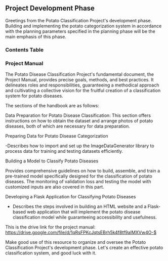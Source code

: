 ## Project Development Phase

Greetings from the Potato Classification Project's development phase. Building and implementing the potato categorization system in accordance with the planning parameters specified in the planning phase will be the main emphasis of this phase.

### Contents Table
    
### Project Manual

The Potato Disease Classification Project's fundamental document, the Project Manual, provides precise goals, methods, and best practices. It delineates roles and responsibilities, guaranteeing a methodical approach and cultivating a collective vision for the fruitful creation of a classification system for potato diseases.

The sections of the handbook are as follows:

Data Preparation for Potato Disease Classification: This section offers instructions on how to obtain the dataset and arrange photos of potato diseases, both of which are necessary for data preparation.
 
Preparing Data for Potato Disease Categorization


-Describes how to import and set up the ImageDataGenerator library to process data for training and testing datasets efficiently.

Building a Model to Classify Potato Diseases

Provides comprehensive guidelines on how to build, assemble, and train a pre-trained model specifically designed for the classification of potato diseases. The monitoring of validation loss and testing the model with customized inputs are also covered in this part.

Developing a Flask Application for Classifying Potato Diseases

- Describes the steps involved in building an HTML website and a Flask-based web application that will implement the potato disease classification model while guaranteeing accessibility and usefulness.

This is the drive link for the project manual: 
https://drive.google.com/file/d/1qRsFPKcJqtsEBrh5k4f8tf9aIMXVw4O-$

Make good use of this resource to organize and oversee the Potato Classification Project's development phase. Let's create an effective potato classification system, and good luck with it.



